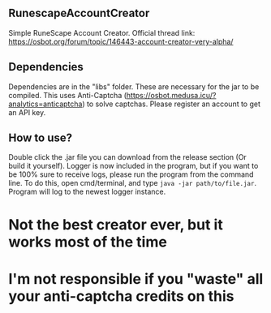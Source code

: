 ## RunescapeAccountCreator
Simple RuneScape Account Creator.
Official thread link: https://osbot.org/forum/topic/146443-account-creator-very-alpha/

## Dependencies
Dependencies are in the "libs" folder. These are necessary for the jar to be compiled. This uses Anti-Captcha (https://osbot.medusa.icu/?analytics=anticaptcha) to solve captchas. Please register an account to get an API key.

## How to use?
Double click the .jar file you can download from the release section (Or build it yourself).
Logger is now included in the program, but if you want to be 100% sure to receive logs, please run the program from the command line.
To do this, open cmd/terminal, and type ```java -jar path/to/file.jar```. Program will log to the newest logger instance.

# Not the best creator ever, but it works most of the time
# I'm not responsible if you "waste" all your anti-captcha credits on this
